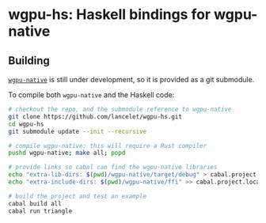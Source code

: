 # wgpu-hs: Haskell bindings for wgpu-native

## Building

[`wgpu-native`](https://github.com/gfx-rs/wgpu-native) is still under
development, so it is provided as a git submodule.

To compile both `wgpu-native` and the Haskell code:

``` sh
# checkout the repo, and the submodule reference to wgpu-native
git clone https://github.com/lancelet/wgpu-hs.git
cd wgpu-hs
git submodule update --init --recursive

# compile wgpu-native; this will require a Rust compiler
pushd wgpu-native; make all; popd

# provide links so cabal can find the wgpu-native libraries
echo "extra-lib-dirs: $(pwd)/wgpu-native/target/debug" > cabal.project.local
echo "extra-include-dirs: $(pwd)/wgpu-native/ffi" >> cabal.project.local

# build the project and test an example
cabal build all
cabal run triangle
```
